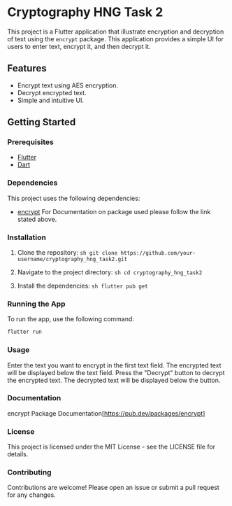 # Cryptography HNG Task 2

This project is a Flutter application that illustrate encryption and decryption of text using the `encrypt` package. This application provides a simple UI for users to enter text, encrypt it, and then decrypt it.

## Features

- Encrypt text using AES encryption.
- Decrypt encrypted text.
- Simple and intuitive UI.

## Getting Started

### Prerequisites

- [Flutter](https://flutter.dev/docs/get-started/install)
- [Dart](https://dart.dev/get-dart)

### Dependencies

This project uses the following dependencies:

- [encrypt](https://pub.dev/packages/encrypt)
For Documentation on package used please follow the link stated above.

### Installation

1. Clone the repository:
     ```sh git clone https://github.com/your-username/cryptography_hng_task2.git ```
     

2. Navigate to the project directory:
     ```sh cd cryptography_hng_task2 ```


3. Install the dependencies:
    ```sh flutter pub get ```
    

### Running the App

To run the app, use the following command:
```sh
flutter run
```

### Usage
Enter the text you want to encrypt in the first text field.
The encrypted text will be displayed below the text field.
Press the "Decrypt" button to decrypt the encrypted text.
The decrypted text will be displayed below the button.


### Documentation
encrypt Package Documentation[https://pub.dev/packages/encrypt]
### License


This project is licensed under the MIT License - see the LICENSE file for details.


### Contributing
Contributions are welcome! Please open an issue or submit a pull request for any changes.

